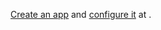 [Create an app](https://developer.paypal.com/docs/api-basics/manage-apps/#create-or-edit-sandbox-and-live-apps) and [configure it](https://developer.paypal.com/docs/log-in-with-paypal/integrate/#enable-log-in-with-paypal) at <StackSnippet snippet="idp" inline />.